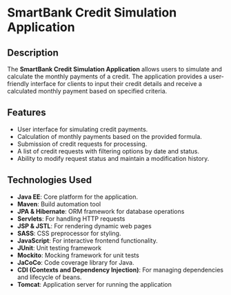 # SmartBank Credit Simulation Application

## Description
The **SmartBank Credit Simulation Application** allows users to simulate and calculate the monthly payments of a credit. The application provides a user-friendly interface for clients to input their credit details and receive a calculated monthly payment based on specified criteria.

## Features
- User interface for simulating credit payments.
- Calculation of monthly payments based on the provided formula.
- Submission of credit requests for processing.
- A list of credit requests with filtering options by date and status.
- Ability to modify request status and maintain a modification history.

## Technologies Used
- **Java EE**: Core platform for the application.
- **Maven**: Build automation tool
- **JPA & Hibernate**: ORM framework for database operations
- **Servlets**: For handling HTTP requests
- **JSP & JSTL**: For rendering dynamic web pages
- **SASS**:  CSS preprocessor for styling.
- **JavaScript**:  For interactive frontend functionality.
- **JUnit**: Unit testing framework
- **Mockito**: Mocking framework for unit tests
- **JaCoCo**:  Code coverage library for Java.
- **CDI (Contexts and Dependency Injection)**:  For managing dependencies and lifecycle of beans.
- **Tomcat**: Application server for running the application



